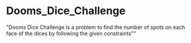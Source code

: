 # Dooms_Dice_Challenge
"Dooms Dice Challenge is a problem to find the number of spots on each face of the dices by following the given constraints"" 

